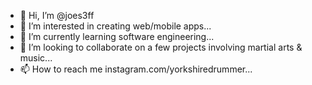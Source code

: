 - 👋 Hi, I’m @joes3ff
- 👀 I’m interested in creating web/mobile apps...
- 🌱 I’m currently learning software engineering...
- 💞️ I’m looking to collaborate on a few projects involving martial arts & music...
- 📫 How to reach me instagram.com/yorkshiredrummer...

<!---
joes3ff/joes3ff is a ✨ special ✨ repository because its `README.md` (this file) appears on your GitHub profile.
You can click the Preview link to take a look at your changes.
--->
